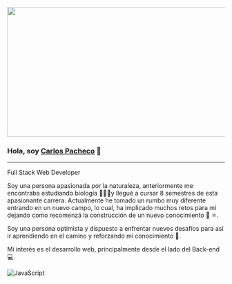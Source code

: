 <img src="https://i.pinimg.com/originals/c9/9e/35/c99e353f761d318322c853c03ebcf21b.gif" width="1000" height="300" />

### Hola, soy [Carlos Pacheco](www.linkedin.com/in/carlos-alberto-pacheco-pedraza-936499144/) 👋
_____________________________________________________________________________________
Full Stack Web Developer

Soy una persona apasionada por la naturaleza, anteriormente me encontraba estudiando biología 🌅🐠🐙y llegué a cursar 8 semestres de esta apasionante carrera.
Actualmente he tomado un rumbo muy diferente entrando en un nuevo campo, lo cual, ha implicado muchos retos para mí dejando como recomenzá la construcción de un nuevo conocimiento 📖 ⚛️. 

Soy una persona optimista y dispuesto a enfrentar nuevos desafíos para así ir aprendiendo en el camino y reforzando mi conocimiento 🧠.

Mi interés es el desarrollo web, principalmente desde el lado del Back-end 💻.


![JavaScript](https://media0.giphy.com/media/26tn33aiTi1jkl6H6/giphy.gif)

